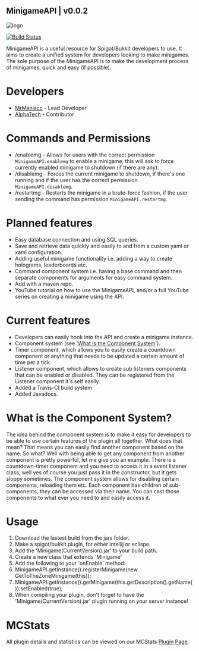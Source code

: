 ## MinigameAPI | v0.0.2
![logo](https://cloud.githubusercontent.com/assets/4280960/9127886/134dad6c-3c8f-11e5-88b7-f36e3818e6ca.jpg)

[![Build Status](https://travis-ci.org/MrManiacc/MinigameAPI.svg?branch=master)](https://travis-ci.org/MrManiacc/MinigameAPI)

MinigameAPI is a useful resource for Spigot/Bukkit developers to use. It aims to create a unified system for developers looking to make minigames.
The sole purpose of the MinigameAPI is to make the development process of minigames, quick and easy (if possible).


# Developers

* [MrManiacc](https://github.com/MrManiacc) - Lead Developer
* [AlphaTech](https://github.com/AlphaT3ch) - Contributor


# Commands and Permissions
* /enablemg <Minigame name> - Allows for users with the correct permission ```MinigameAPI.enablemg``` to enable a minigame, this will ask to force currently enabled minigame to shutdown (if there are any).
* /disablemg - Forces the current minigame to shutdown, if there's one running and if the user has the correct permission ```MinigameAPI.disablemg```.
* /restartmg - Restarts the minigame in a brute-force fashion, if the user sending the command has permission ```MinigameAPI.restartmg```.


# Planned features
* Easy database connection and using SQL queries.
* Save and retrieve data quickly and easily to and from a custom yaml or xaml configuration.
* Adding useful minigame functionality i.e. adding a way to create holograms, leaderboards etc.
* Command component system i.e. having a base command and then separate components for arguments for easy command system.
* Add with a maven repo.
* YouTube tutorial on how to use the MinigameAPI, and/or a full YouTube series on creating a minigame using the API. 

# Current features
* Developers can easily hook into the API and create a minigame instance.
* Component system (see '[What is the Component System](#what-is-the-component-system)').
* Timer component, which allows you to easily create a countdown component or anything that needs to be updated a certain amount of time per a tick.
* Listener component, which allows to create sub listeners components that can be enabled or disabled. They can be registered from the Listener component it's self easily.
* Added a Travis-CI build system
* Added Javadocs.

# What is the Component System?
The idea behind the component system is to make it easy for developers to be able to use certain features of the plugin all together. What does that mean? That means you can easily find another component based on the name. So what? Well with being able to get any component from another component is pretty powerful, let me give you an example. There is a countdown-timer component and you need to access it in a event listener class, well yes of course you just pass it in the constructor, but it gets sloppy sometimes. The component system allows for disabling certain components, reloading them etc. Each component has children of sub-components, they can be accessed via their name. You can cast those components to what ever you need to and easily access it. 

# Usage
1. Download the lastest build from the jars folder.
2. Make a spigot/bukkit plugin, for either intellij or eclispe.
3. Add the 'Minigame(CurrentVersion).jar' to your build path.
4. Create a new class that extends 'Minigame'
5. Add the following to your 'onEnable' method:
  1. MinigameAPI.getInstance().registerMinigame(new GetToTheZoneMinigame(this));
  2. MinigameAPI.getInstance().getMinigame(this.getDescription().getName()).setEnabled(true);
6. When compiling your plugin, don't forget to have the 'Minigame(CurrentVersion).jar' plugin running on your server instance!

# MCStats
All plugin details and statistics can be viewed on our MCStats [Plugin Page](http://mcstats.org/plugin/RealmsMinigameAPI).